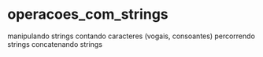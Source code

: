 # operacoes_com_strings
 
 manipulando strings
 contando caracteres (vogais, consoantes)
 percorrendo strings
 concatenando strings

